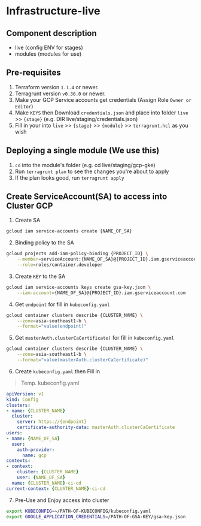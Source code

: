 # Infrastructure-live
## Component description
- live (config ENV for stages)
- modules (modules for use)

## Pre-requisites
1. Terraform version `1.1.4` or newer.
2. Terragrunt version `v0.36.0` or newer.
3. Make your GCP Service accounts get credentials (Assign Role `Owner or Editor`)
4. Make `KEYS` then Download `credentials.json` and place into folder `live` >> `{stage}` (e.g. DIR live/staging/credentials.json)
5. Fill in your into `live` >> `{stage}` >> `{module}` >> `terragrunt.hcl` as you wish

## Deploying a single module (We use this)
1. `cd` into the module's folder (e.g. cd live/staging/gcp-gke)
2. Run `terragrunt plan` to see the changes you're about to apply
3. If the plan looks good, run `terragrunt apply`

## Create ServiceAccount(SA) to access into Cluster GCP
1. Create SA
```bash
gcloud iam service-accounts create {NAME_OF_SA}
```
2. Binding policy to the SA
```bash
gcloud projects add-iam-policy-binding {PROJECT_ID} \
    --member=serviceAccount:{NAME_OF_SA}@{PROJECT_ID}.iam.gserviceaccount.com \
    --role=roles/container.developer
```
3. Create `KEY` to the SA
```bash
gcloud iam service-accounts keys create gsa-key.json \
    --iam-account={NAME_OF_SA}@{PROJECT_ID}.iam.gserviceaccount.com
```
4. Get `endpoint` for fill in `kubeconfig.yaml`
```bash
gcloud container clusters describe {CLUSTER_NAME} \
    --zone=asia-southeast1-b \
    --format="value(endpoint)"
```
5. Get `masterAuth.clusterCaCertificate)` for fill in `kubeconfig.yaml`
```bash
gcloud container clusters describe {CLUSTER_NAME} \
    --zone=asia-southeast1-b \
    --format="value(masterAuth.clusterCaCertificate)"
```
6. Create `kubeconfig.yaml` then Fill in
> Temp. kubeconfig.yaml
```yaml
apiVersion: v1
kind: Config
clusters:
- name: {CLUSTER_NAME}
  cluster:
    server: https://{endpoint}
    certificate-authority-data: masterAuth.clusterCaCertificate
users:
- name: {NAME_OF_SA}
  user:
    auth-provider:
      name: gcp
contexts:
- context:
    cluster: {CLUSTER_NAME}
    user: {NAME_OF_SA}
  name: {CLUSTER_NAME}-ci-cd
current-context: {CLUSTER_NAME}-ci-cd
```
7. Pre-Use and Enjoy access into cluster
```bash
export KUBECONFIG=~/PATH-OF-KUBECONFIG/kubeconfig.yaml
export GOOGLE_APPLICATION_CREDENTIALS=/PATH-OF-GSA-KEY/gsa-key.json
```